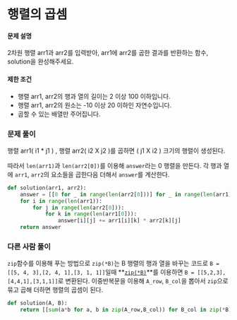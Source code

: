 # 행렬의 곱셈

#### 문제 설명

2차원 행렬 arr1과 arr2를 입력받아, arr1에 arr2를 곱한 결과를 반환하는 함수, solution을 완성해주세요.

#### 제한 조건

- 행렬 arr1, arr2의 행과 열의 길이는 2 이상 100 이하입니다.
- 행렬 arr1, arr2의 원소는 -10 이상 20 이하인 자연수입니다.
- 곱할 수 있는 배열만 주어집니다.

### 문제 풀이

행렬 arr1( i1 * j1 ) , 행렬 arr2( i2 X j2 )를 곱하면 ( j1 X i2 ) 크기의 행렬이 생성된다.

따라서 `len(arr1)`과 `len(arr2[0])`를 이용해 `answer`라는 0 행렬을 만든다. 각 행과 열에 `arr1`, `arr2`의 요소들을 곱한다음 더해서 `answer`를 계산한다.

```python
def solution(arr1, arr2):
    answer = [[0 for _ in range(len(arr2[0]))] for _ in range(len(arr1))]
    for i in range(len(arr1)):
        for j in range(len(arr2[0])):
            for k in range(len(arr1[0])):
                answer[i][j] += arr1[i][k] * arr2[k][j]          
    return answer
```



### 다른 사람 풀이

`zip`함수를 이용해 푸는 방법으로 `zip(*B)`는 B 행렬의 행과 열을 바꾸는 코드로 `B = [[5, 4, 3],[2, 4, 1],[3, 1, 1]]`일때 **<u>`zip(*B)`</u>**를 이용하면 `B = [[5,2,3],[4,4,1],[3,1,1]]`로 변환된다. 이중반복문을 이용해 `A_row`, `B_col`을 뽑아서 `zip`으로 묶고 곱해 더하면 행렬의 곱셈이 된다.

```python
def solution(A, B):
    return [[sum(a*b for a, b in zip(A_row,B_col)) for B_col in zip(*B)] for A_row in A]
```